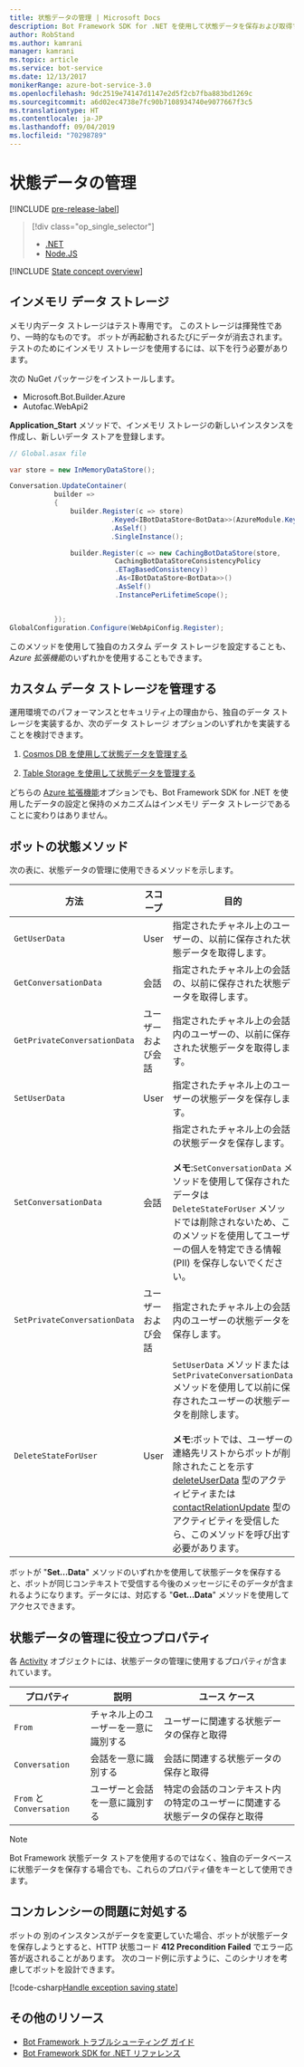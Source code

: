 ```yaml
---
title: 状態データの管理 | Microsoft Docs
description: Bot Framework SDK for .NET を使用して状態データを保存および取得する方法について説明します。
author: RobStand
ms.author: kamrani
manager: kamrani
ms.topic: article
ms.service: bot-service
ms.date: 12/13/2017
monikerRange: azure-bot-service-3.0
ms.openlocfilehash: 9dc2519e74147d1147e2d5f2cb7fba883bd1269c
ms.sourcegitcommit: a6d02ec4738e7fc90b7108934740e9077667f3c5
ms.translationtype: HT
ms.contentlocale: ja-JP
ms.lasthandoff: 09/04/2019
ms.locfileid: "70298789"
---
```

# <a name="manage-state-data"></a>状態データの管理

[!INCLUDE [pre-release-label](../includes/pre-release-label-v3.md)]

> [!div class="op_single_selector"]
> - [.NET](../dotnet/bot-builder-dotnet-state.md)
> - [Node.JS](../nodejs/bot-builder-nodejs-state.md)

[!INCLUDE [State concept overview](../includes/snippet-dotnet-concept-state.md)]

## <a name="in-memory-data-storage"></a>インメモリ データ ストレージ

メモリ内データ ストレージはテスト専用です。 このストレージは揮発性であり、一時的なものです。 ボットが再起動されるたびにデータが消去されます。 テストのためにインメモリ ストレージを使用するには、以下を行う必要があります。 

次の NuGet パッケージをインストールします。 
- Microsoft.Bot.Builder.Azure
- Autofac.WebApi2

**Application_Start** メソッドで、インメモリ ストレージの新しいインスタンスを作成し、新しいデータ ストアを登録します。

```cs
// Global.asax file

var store = new InMemoryDataStore();

Conversation.UpdateContainer(
           builder =>
           {
               builder.Register(c => store)
                         .Keyed<IBotDataStore<BotData>>(AzureModule.Key_DataStore)
                         .AsSelf()
                         .SingleInstance();

               builder.Register(c => new CachingBotDataStore(store,
                          CachingBotDataStoreConsistencyPolicy
                          .ETagBasedConsistency))
                          .As<IBotDataStore<BotData>>()
                          .AsSelf()
                          .InstancePerLifetimeScope();


           });
GlobalConfiguration.Configure(WebApiConfig.Register);

```

このメソッドを使用して独自のカスタム データ ストレージを設定することも、*Azure 拡張機能*のいずれかを使用することもできます。

## <a name="manage-custom-data-storage"></a>カスタム データ ストレージを管理する

運用環境でのパフォーマンスとセキュリティ上の理由から、独自のデータ ストレージを実装するか、次のデータ ストレージ オプションのいずれかを実装することを検討できます。

1. [Cosmos DB を使用して状態データを管理する](bot-builder-dotnet-state-azure-cosmosdb.md)

2. [Table Storage を使用して状態データを管理する](bot-builder-dotnet-state-azure-table-storage.md)

どちらの [Azure 拡張機能](https://www.nuget.org/packages/Microsoft.Bot.Builder.Azure/)オプションでも、Bot Framework SDK for .NET を使用したデータの設定と保持のメカニズムはインメモリ データ ストレージであることに変わりはありません。

## <a name="bot-state-methods"></a>ボットの状態メソッド

次の表に、状態データの管理に使用できるメソッドを示します。

| 方法 | スコープ | 目的 |                                                
|----|----|----|
| `GetUserData` | User | 指定されたチャネル上のユーザーの、以前に保存された状態データを取得します。 |
| `GetConversationData` | 会話 | 指定されたチャネル上の会話の、以前に保存された状態データを取得します。 |
| `GetPrivateConversationData` | ユーザーおよび会話 | 指定されたチャネル上の会話内のユーザーの、以前に保存された状態データを取得します。 |
| `SetUserData` | User | 指定されたチャネル上のユーザーの状態データを保存します。 |
| `SetConversationData` | 会話 | 指定されたチャネル上の会話の状態データを保存します。 <br/><br/>**メモ**:`SetConversationData` メソッドを使用して保存されたデータは `DeleteStateForUser` メソッドでは削除されないため、このメソッドを使用してユーザーの個人を特定できる情報 (PII) を保存しないでください。 |
| `SetPrivateConversationData` | ユーザーおよび会話 | 指定されたチャネル上の会話内のユーザーの状態データを保存します。 |
| `DeleteStateForUser` | User | `SetUserData` メソッドまたは `SetPrivateConversationData` メソッドを使用して以前に保存されたユーザーの状態データを削除します。 <br/><br/>**メモ**:ボットでは、ユーザーの連絡先リストからボットが削除されたことを示す [deleteUserData](bot-builder-dotnet-activities.md#deleteuserdata) 型のアクティビティまたは [contactRelationUpdate](bot-builder-dotnet-activities.md#contactrelationupdate) 型のアクティビティを受信したら、このメソッドを呼び出す必要があります。 |

ボットが "**Set...Data**" メソッドのいずれかを使用して状態データを保存すると、ボットが同じコンテキストで受信する今後のメッセージにそのデータが含まれるようになります。データには、対応する "**Get...Data**" メソッドを使用してアクセスできます。

## <a name="useful-properties-for-managing-state-data"></a>状態データの管理に役立つプロパティ

各 [Activity][Activity] オブジェクトには、状態データの管理に使用するプロパティが含まれています。

| プロパティ | 説明 | ユース ケース |
|----|----|----|
| `From` | チャネル上のユーザーを一意に識別する | ユーザーに関連する状態データの保存と取得 |
| `Conversation` | 会話を一意に識別する | 会話に関連する状態データの保存と取得 |
| `From` と `Conversation` | ユーザーと会話を一意に識別する | 特定の会話のコンテキスト内の特定のユーザーに関連する状態データの保存と取得 |

> [!NOTE]
> Bot Framework 状態データ ストアを使用するのではなく、独自のデータベースに状態データを保存する場合でも、これらのプロパティ値をキーとして使用できます。

## <a name="handle-concurrency-issues"></a>コンカレンシーの問題に対処する

ボットの 別のインスタンスがデータを変更していた場合、ボットが状態データを保存しようとすると、HTTP 状態コード **412 Precondition Failed** でエラー応答が返されることがあります。 次のコード例に示すように、このシナリオを考慮してボットを設計できます。

[!code-csharp[Handle exception saving state](../includes/code/dotnet-state.cs#handleException)]

## <a name="additional-resources"></a>その他のリソース

- [Bot Framework トラブルシューティング ガイド](../bot-service-troubleshoot-general-problems.md)
- <a href="/dotnet/api/?view=botbuilder-3.11.0" target="_blank">Bot Framework SDK for .NET リファレンス</a>

[Activity]: https://docs.botframework.com/csharp/builder/sdkreference/dc/d2f/class_microsoft_1_1_bot_1_1_connector_1_1_activity.html
